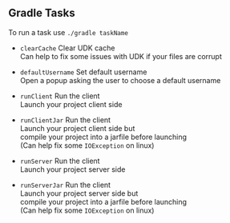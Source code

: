 ## Gradle Tasks

To run a task use `./gradle taskName`

- `clearCache`  Clear UDK cache  
  Can help to fix some issues with UDK if your files are corrupt
  
- `defaultUsername` Set default username  
  Open a popup asking the user to choose a default username
  
- `runClient` Run the client  
  Launch your project client side
  
- `runClientJar` Run the client  
  Launch your project client side but  
  compile your project into a jarfile before launching  
  (Can help fix some `IOException` on linux) 
  
- `runServer` Run the client  
  Launch your project server side
  
- `runServerJar` Run the client  
  Launch your project server side but  
  compile your project into a jarfile before launching  
  (Can help fix some `IOException` on linux) 
  
  